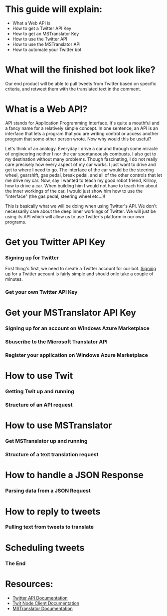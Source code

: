 # This guide will explain:
- What a Web API is
- How to get a Twitter API Key
- How to get an MSTranslator Key
- How to use the Twitter API
- How to use the MSTranslator API
- How to automate your Twitter bot

# What will the finished bot look like?
Our end product will be able to pull tweets from Twitter based on specific criteria, and retweet them with the translated text in the comment. 

# What is a Web API?
API stands for Application Programming Interface. It's quite a mouthful and a fancy name for a relatively simple concept. In one sentence, an API is an interface that lets a program that you are writing control or access another program that some other person wrote. Now why would this be useful?

Let's think of an analogy. Everyday I drive a car and through some miracle of engineering neither I nor the car spontaneously combusts. I also get to my destination without many problems. Though fascinating, I do not really care precisely how every aspect of my car works. I just want to drive and get to where I need to go. The interface of the car would be the steering wheel, gearshift, gas pedal, break pedal, and all of the other controls that let me drive my car. Now, say I wanted to teach my good robot friend, Killroy, how to drive a car. When building him I would not have to teach him about the inner workings of the car. I would just show him how to use the "interface" (the gas pedal, steering wheel etc...)!

This is basically what we will be doing when using Twitter's API. We don't necessarily care about the deep inner workings of Twitter. We will just be using its API which will allow us to use Twitter's platform in our own programs.


# Get you Twitter API Key

### Signing up for Twitter

First thing's first, we need to create a Twitter account for our bot. [Signing up](https://twitter.com/signup) for a Twitter account is fairly simple and should onle take a couple of minutes. 

### Get your own Twitter API Key

# Get your MSTranslator API Key

### Signing up for an account on Windows Azure Marketplace

### Sbuscribe to the Microsoft Translator API

### Register your application on Windows Azure Marketplace

# How to use Twit

### Getting Twit up and running

### Structure of an API request

# How to use MSTranslator

### Get MSTranslator up and running

### Structure of a text translation request

# How to handle a JSON Response

### Parsing data from a JSON Request

# How to reply to tweets

### Pulling text from tweets to translate

# Scheduling tweets

### The End
# Resources:
- [Twitter API Documentation](https://dev.twitter.com/overview/api)
- [Twit Node Client Documentation](https://github.com/ttezel/twit)
- [MSTranslator Documentation](https://github.com/nanek/mstranslator)
